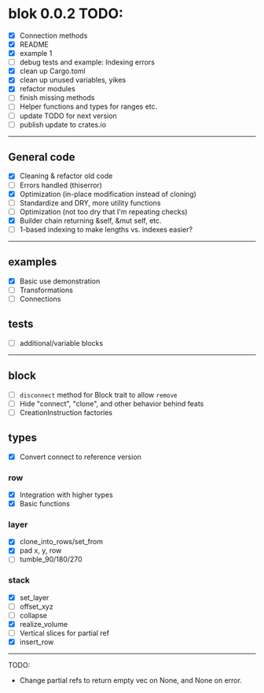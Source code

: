 
# blok 0.0.2 TODO:

- [x] Connection methods 
- [x] README
- [x] example 1
- [ ] debug tests and example: Indexing errors
- [x] clean up Cargo.toml
- [x] clean up unused variables, yikes
- [x] refactor modules 
- [ ] finish missing methods
- [ ] Helper functions and types for ranges etc.
- [ ] update TODO for next version
- [ ] publish update to crates.io

----

## General code
- [x] Cleaning & refactor old code
- [ ] Errors handled (thiserror)
- [x] Optimization (in-place modification instead of cloning)
- [ ] Standardize and DRY, more utility functions
- [ ] Optimization (not too dry that I'm repeating checks)
- [x] Builder chain returning &self, &mut self, etc.
- [ ] 1-based indexing to make lengths vs. indexes easier? 

----

## examples
- [x] Basic use demonstration
- [ ] Transformations 
- [ ] Connections

## tests
- [ ] additional/variable blocks

----

## block
- [ ] `disconnect` method for Block trait to allow `remove`
- [ ] Hide "connect", "clone", and other behavior behind feats
- [ ] CreationInstruction factories

## types
- [x] Convert connect to reference version

### row 
- [x] Integration with higher types
- [x] Basic functions

### layer 
- [x] clone_into_rows/set_from
- [x] pad x, y, row
- [ ] tumble_90/180/270

### stack 
- [x] set_layer 
- [ ] offset_xyz 
- [ ] collapse 
- [x] realize_volume
- [ ] Vertical slices for partial ref
- [x] insert_row

----

TODO:
- Change partial refs to return empty vec on None, and None on error.

